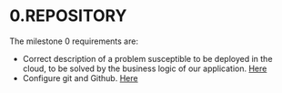 # 0.REPOSITORY

The milestone 0 requirements are:

+ Correct description of a problem susceptible to be deployed in the cloud, to be solved by the business logic of our application. [Here](https://github.com/MauronMP/PneumIOT/docs/Milestone/0_Repository/Problem.md)
+ Configure git and Github. [Here](https://github.com/MauronMP/PneumIOT/docs/Milestone/0_Repository/Configuration.md) 